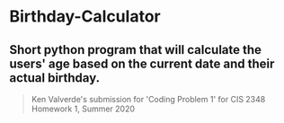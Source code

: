 # Birthday-Calculator
Short python program that will calculate the users' age based on the current date and their actual birthday. 
---
> Ken Valverde's submission for 'Coding Problem 1' for CIS 2348 Homework 1, Summer 2020
